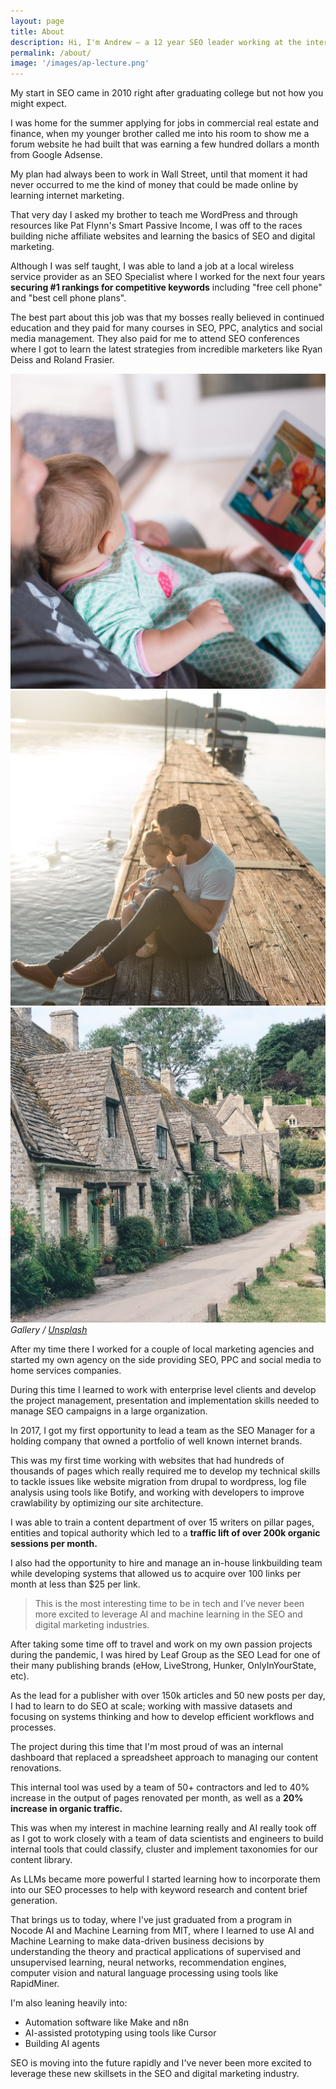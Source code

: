 ```yaml
---
layout: page
title: About
description: Hi, I'm Andrew – a 12 year SEO leader working at the intersection of digital marketing, Artificial Intelligence and Machine Learning.
permalink: /about/
image: '/images/ap-lecture.png'
---
```


My start in SEO came in 2010 right after graduating college but not how you might expect. 

I was home for the summer applying for jobs in commercial real estate and finance, when my younger brother called me into his room to show me a forum website he had built that was earning a few hundred dollars a month from Google Adsense. 

My plan had always been to work in Wall Street, until that moment it had never occurred to me the kind of money that could be made online by learning internet marketing. 

That very day I asked my brother to teach me WordPress and through resources like Pat Flynn's Smart Passive Income, I was off to the races building niche affiliate websites and learning the basics of SEO and digital marketing. 

Although I was self taught, I was able to land a job at a local wireless service provider as an SEO Specialist where I worked for the next four years **securing #1 rankings for competitive keywords** including "free cell phone" and "best cell phone plans". 

The best part about this job was that my bosses really believed in continued education and they paid for many courses in SEO, PPC, analytics and social media management. They also paid for me to attend SEO conferences where I got to learn the latest strategies from incredible marketers like Ryan Deiss and Roland Frasier. 

<div class="gallery-box">
  <div class="gallery">
    <img src="/images/100.jpg" loading="lazy">
    <img src="/images/101.jpg" loading="lazy">
    <img src="/images/102.jpg" loading="lazy">
  </div>
  <em>Gallery / <a href="https://unsplash.com/" target="_blank">Unsplash</a></em>
</div>

After my time there I worked for a couple of local marketing agencies and started my own agency on the side providing SEO, PPC and social media to home services companies. 

During this time I learned to work with enterprise level clients and develop the project management, presentation and implementation skills needed to manage SEO campaigns in a large organization.

In 2017, I got my first opportunity to lead a team as the SEO Manager for a holding company that owned a portfolio of well known internet brands. 

This was my first time working with websites that had hundreds of thousands of pages which really required me to develop my technical skills to tackle issues like website migration from drupal to wordpress, log file analysis using tools like Botify, and working with developers to improve crawlability by optimizing our site architecture.

I was able to train a content department of over 15 writers on pillar pages, entities and topical authority which led to a **traffic lift of over 200k organic sessions per month.**

I also had the opportunity to hire and manage an in-house linkbuilding team while developing systems that allowed us to acquire over 100 links per month at less than $25 per link. 

> This is the most interesting time to be in tech and I’ve never been more excited to leverage AI and machine learning in the SEO and digital marketing industries.

After taking some time off to travel and work on my own passion projects during the pandemic, I was hired by Leaf Group as the SEO Lead for one of their many publishing brands (eHow, LiveStrong, Hunker, OnlyInYourState, etc). 

As the lead for a publisher with over 150k articles and 50 new posts per day, I had to learn to do SEO at scale; working with massive datasets and focusing on systems thinking and how to develop efficient workflows and processes.

The project during this time that I'm most proud of was an internal dashboard that replaced a spreadsheet approach to managing our content renovations. 

This internal tool was used by a team of 50+ contractors and led to 40% increase in the output of pages renovated per month, as well as a **20% increase in organic traffic.**

This was when my interest in machine learning really and AI really took off as I got to work closely with a team of data scientists and engineers to build internal tools that could classify, cluster and implement taxonomies for our content library. 

As LLMs became more powerful I started learning how to incorporate them into our SEO processes to help with keyword research and content brief generation.

That brings us to today, where I've just graduated from a program in Nocode AI and Machine Learning from MIT, where I learned to use AI and Machine Learning to make data-driven business decisions by understanding the theory and practical applications of supervised and unsupervised learning, neural networks, recommendation engines, computer vision and natural language processing using tools like RapidMiner. 

I'm also leaning heavily into:

- Automation software like Make and n8n
- AI-assisted prototyping using tools like Cursor 
- Building AI agents

SEO is moving into the future rapidly and I've never been more excited to leverage these new skillsets in the SEO and digital marketing industry.